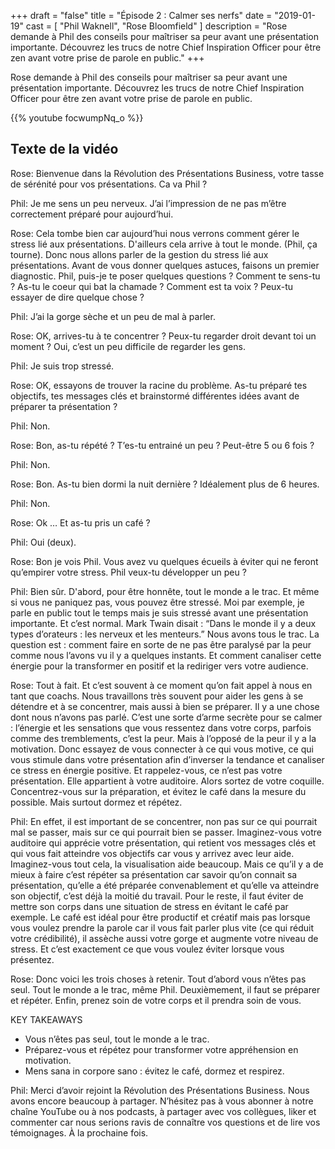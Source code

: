 +++
draft 		= "false"
title 		= "Épisode 2 : Calmer ses nerfs"
date		= "2019-01-19"
cast		= [ "Phil Waknell", "Rose Bloomfield" ]
description	= "Rose demande à Phil des conseils pour maîtriser sa peur avant une présentation importante. Découvrez les trucs de notre Chief Inspiration Officer pour être zen avant votre prise de parole en public."
+++

Rose demande à Phil des conseils pour maîtriser sa peur avant une présentation importante. Découvrez les trucs de notre Chief Inspiration Officer pour être zen avant votre prise de parole en public.

{{% youtube focwumpNq_o %}}

## Texte de la vidéo
Rose:  Bienvenue dans la Révolution des Présentations Business, votre tasse de sérénité pour vos présentations. Ca va Phil ?

Phil:  Je me sens un peu nerveux. J’ai l’impression de ne pas m’être correctement préparé pour aujourd’hui. 

Rose: Cela tombe bien car aujourd’hui nous verrons comment gérer le stress lié aux présentations. D'ailleurs cela arrive à tout le monde. (Phil, ça tourne). Donc nous allons parler de la gestion du stress lié aux présentations. Avant de vous donner quelques astuces, faisons un premier diagnostic. Phil, puis-je te poser quelques questions ? Comment te sens-tu ? As-tu le coeur qui bat la chamade ? Comment est ta voix ? Peux-tu essayer de dire quelque chose ? 

Phil: J’ai la gorge sèche et un peu de mal à parler. 

Rose: OK, arrives-tu à te concentrer ? Peux-tu regarder droit devant toi un moment ? Oui, c’est un peu difficile de regarder les gens. 

Phil: Je suis trop stressé. 

Rose: OK, essayons de trouver la racine du problème. As-tu préparé tes objectifs, tes messages clés et brainstormé différentes idées avant de préparer ta présentation ? 

Phil: Non.  

Rose: Bon, as-tu répété ? T’es-tu entrainé un peu ? Peut-être 5 ou 6 fois ? 

Phil: Non.  

Rose: Bon. As-tu bien dormi la nuit dernière ? Idéalement plus de 6 heures. 

Phil: Non. 

Rose: Ok … Et as-tu pris un café ? 

Phil: Oui (deux). 

Rose: Bon je vois Phil. Vous avez vu quelques écueils à éviter qui ne feront qu’empirer votre stress. Phil veux-tu développer un peu ? 

Phil: Bien sûr. D'abord, pour être honnête, tout le monde a le trac. Et même si vous ne paniquez pas, vous pouvez être stressé. Moi par exemple, je parle en public tout le temps mais je suis stressé avant une présentation importante. Et c’est normal. Mark Twain disait : “Dans le monde il y a deux types d’orateurs : les nerveux et les menteurs.” Nous avons tous le trac. La question est : comment faire en sorte de ne pas être paralysé par la peur comme nous l’avons vu il y a quelques instants. Et comment canaliser cette énergie pour la transformer en positif et la rediriger vers votre audience.  

Rose: Tout à fait. Et c’est souvent à ce moment qu’on fait appel à nous en tant que coachs. Nous travaillons très souvent pour aider les gens à se détendre et à se concentrer, mais aussi à bien se préparer. Il y a une chose dont nous n’avons pas parlé. C’est une sorte d’arme secrète pour se calmer : l’énergie et les sensations que vous ressentez dans votre corps, parfois comme des tremblements, c’est la peur. Mais à l’opposé de la peur il y a la motivation. Donc essayez de vous connecter à ce qui vous motive, ce qui vous stimule dans votre présentation afin d’inverser la tendance et canaliser ce stress en énergie positive. Et rappelez-vous, ce n’est pas votre présentation. Elle appartient à votre auditoire. Alors sortez de votre coquille. Concentrez-vous sur la préparation, et évitez le café dans la mesure du possible. Mais surtout dormez et répétez.  

Phil:  En effet, il est important de se concentrer, non pas sur ce qui pourrait mal se passer, mais sur ce qui pourrait bien se passer. Imaginez-vous votre auditoire qui apprécie votre présentation, qui retient vos messages clés et qui vous fait atteindre vos objectifs car vous y arrivez avec leur aide. Imaginez-vous tout cela, la visualisation aide beaucoup. Mais ce qu’il y a de mieux à faire c’est répéter sa présentation car savoir qu’on connait sa présentation, qu’elle a été préparée convenablement et qu’elle va atteindre son objectif, c’est déjà la moitié du travail. Pour le reste, il faut éviter de mettre son corps dans une situation de stress en évitant le café par exemple. Le café est idéal pour être productif et créatif mais pas lorsque vous voulez prendre la parole car il vous fait parler plus vite (ce qui réduit votre crédibilité), il assèche aussi votre gorge et augmente votre niveau de stress. Et c’est exactement ce que vous voulez éviter lorsque vous présentez.  

Rose: Donc voici les trois choses à retenir. Tout d’abord vous n’êtes pas seul. Tout le monde a le trac, même Phil. Deuxièmement, il faut se préparer et répéter. Enfin, prenez soin de votre corps et il prendra soin de vous.  
 
KEY TAKEAWAYS 

* Vous n’êtes pas seul, tout le monde a le trac. 
* Préparez-vous et répétez pour transformer votre appréhension en motivation. 
* Mens sana in corpore sano : évitez le café, dormez et respirez. 
 
Phil: Merci d’avoir rejoint la Révolution des Présentations Business. Nous avons encore beaucoup à partager. N’hésitez pas à vous abonner à notre chaîne YouTube ou à nos podcasts, à partager avec vos collègues, liker et commenter car nous serions ravis de connaître vos questions et de lire vos témoignages. À la prochaine fois. 
 
